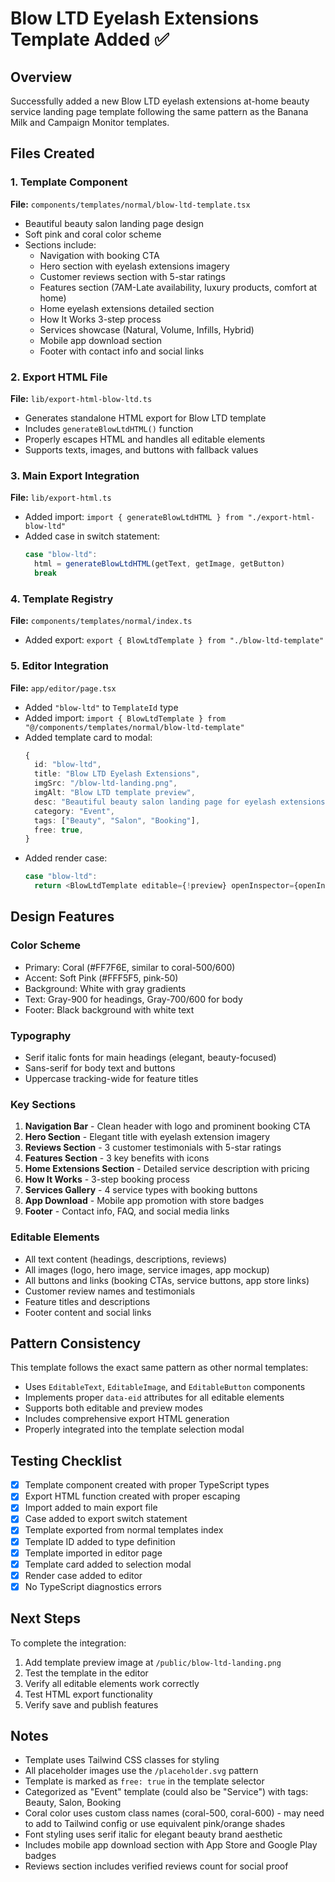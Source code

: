 # Blow LTD Eyelash Extensions Template Added ✅

## Overview
Successfully added a new Blow LTD eyelash extensions at-home beauty service landing page template following the same pattern as the Banana Milk and Campaign Monitor templates.

## Files Created

### 1. Template Component
**File:** `components/templates/normal/blow-ltd-template.tsx`
- Beautiful beauty salon landing page design
- Soft pink and coral color scheme
- Sections include:
  - Navigation with booking CTA
  - Hero section with eyelash extensions imagery
  - Customer reviews section with 5-star ratings
  - Features section (7AM-Late availability, luxury products, comfort at home)
  - Home eyelash extensions detailed section
  - How It Works 3-step process
  - Services showcase (Natural, Volume, Infills, Hybrid)
  - Mobile app download section
  - Footer with contact info and social links

### 2. Export HTML File
**File:** `lib/export-html-blow-ltd.ts`
- Generates standalone HTML export for Blow LTD template
- Includes `generateBlowLtdHTML()` function
- Properly escapes HTML and handles all editable elements
- Supports texts, images, and buttons with fallback values

### 3. Main Export Integration
**File:** `lib/export-html.ts`
- Added import: `import { generateBlowLtdHTML } from "./export-html-blow-ltd"`
- Added case in switch statement:
  ```typescript
  case "blow-ltd":
    html = generateBlowLtdHTML(getText, getImage, getButton)
    break
  ```

### 4. Template Registry
**File:** `components/templates/normal/index.ts`
- Added export: `export { BlowLtdTemplate } from "./blow-ltd-template"`

### 5. Editor Integration
**File:** `app/editor/page.tsx`
- Added `"blow-ltd"` to `TemplateId` type
- Added import: `import { BlowLtdTemplate } from "@/components/templates/normal/blow-ltd-template"`
- Added template card to modal:
  ```typescript
  {
    id: "blow-ltd",
    title: "Blow LTD Eyelash Extensions",
    imgSrc: "/blow-ltd-landing.png",
    imgAlt: "Blow LTD template preview",
    desc: "Beautiful beauty salon landing page for eyelash extensions at home with booking features, reviews, and service showcase",
    category: "Event",
    tags: ["Beauty", "Salon", "Booking"],
    free: true,
  }
  ```
- Added render case:
  ```typescript
  case "blow-ltd":
    return <BlowLtdTemplate editable={!preview} openInspector={openInspector} />
  ```

## Design Features

### Color Scheme
- Primary: Coral (#FF7F6E, similar to coral-500/600)
- Accent: Soft Pink (#FFF5F5, pink-50)
- Background: White with gray gradients
- Text: Gray-900 for headings, Gray-700/600 for body
- Footer: Black background with white text

### Typography
- Serif italic fonts for main headings (elegant, beauty-focused)
- Sans-serif for body text and buttons
- Uppercase tracking-wide for feature titles

### Key Sections
1. **Navigation Bar** - Clean header with logo and prominent booking CTA
2. **Hero Section** - Elegant title with eyelash extension imagery
3. **Reviews Section** - 3 customer testimonials with 5-star ratings
4. **Features Section** - 3 key benefits with icons
5. **Home Extensions Section** - Detailed service description with pricing
6. **How It Works** - 3-step booking process
7. **Services Gallery** - 4 service types with booking buttons
8. **App Download** - Mobile app promotion with store badges
9. **Footer** - Contact info, FAQ, and social media links

### Editable Elements
- All text content (headings, descriptions, reviews)
- All images (logo, hero image, service images, app mockup)
- All buttons and links (booking CTAs, service buttons, app store links)
- Customer review names and testimonials
- Feature titles and descriptions
- Footer content and social links

## Pattern Consistency
This template follows the exact same pattern as other normal templates:
- Uses `EditableText`, `EditableImage`, and `EditableButton` components
- Implements proper `data-eid` attributes for all editable elements
- Supports both editable and preview modes
- Includes comprehensive export HTML generation
- Properly integrated into the template selection modal

## Testing Checklist
- [x] Template component created with proper TypeScript types
- [x] Export HTML function created with proper escaping
- [x] Import added to main export file
- [x] Case added to export switch statement
- [x] Template exported from normal templates index
- [x] Template ID added to type definition
- [x] Template imported in editor page
- [x] Template card added to selection modal
- [x] Render case added to editor
- [x] No TypeScript diagnostics errors

## Next Steps
To complete the integration:
1. Add template preview image at `/public/blow-ltd-landing.png`
2. Test the template in the editor
3. Verify all editable elements work correctly
4. Test HTML export functionality
5. Verify save and publish features

## Notes
- Template uses Tailwind CSS classes for styling
- All placeholder images use the `/placeholder.svg` pattern
- Template is marked as `free: true` in the template selector
- Categorized as "Event" template (could also be "Service") with tags: Beauty, Salon, Booking
- Coral color uses custom class names (coral-500, coral-600) - may need to add to Tailwind config or use equivalent pink/orange shades
- Font styling uses serif italic for elegant beauty brand aesthetic
- Includes mobile app download section with App Store and Google Play badges
- Reviews section includes verified reviews count for social proof

